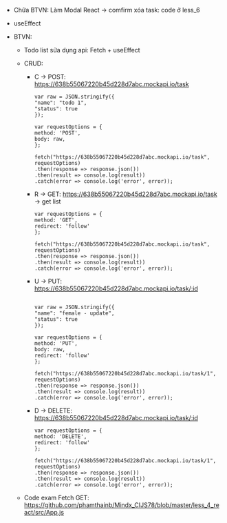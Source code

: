 - Chữa BTVN: Làm Modal React -> comfirm xóa task: code ở less_6
- useEffect

- BTVN: 
    - Todo list sửa dụng api: Fetch + useEffect
    - CRUD:
        - C -> POST: https://638b55067220b45d228d7abc.mockapi.io/task
            ```
            var raw = JSON.stringify({
            "name": "todo 1",
            "status": true
            });

            var requestOptions = {
            method: 'POST',
            body: raw,
            };

            fetch("https://638b55067220b45d228d7abc.mockapi.io/task", requestOptions)
            .then(response => response.json())
            .then(result => console.log(result))
            .catch(error => console.log('error', error));
            ```
        - R -> GET: https://638b55067220b45d228d7abc.mockapi.io/task -> get list
            ```
            var requestOptions = {
            method: 'GET',
            redirect: 'follow'
            };

            fetch("https://638b55067220b45d228d7abc.mockapi.io/task", requestOptions)
            .then(response => response.json())
            .then(result => console.log(result))
            .catch(error => console.log('error', error));
            ```
        - U -> PUT: https://638b55067220b45d228d7abc.mockapi.io/task/:id
            ```

            var raw = JSON.stringify({
            "name": "female - update",
            "status": true
            });

            var requestOptions = {
            method: 'PUT',
            body: raw,
            redirect: 'follow'
            };

            fetch("https://638b55067220b45d228d7abc.mockapi.io/task/1", requestOptions)
            .then(response => response.json())
            .then(result => console.log(result))
            .catch(error => console.log('error', error));
            ```
        - D -> DELETE: https://638b55067220b45d228d7abc.mockapi.io/task/:id
            ```
            var requestOptions = {
            method: 'DELETE',
            redirect: 'follow'
            };

            fetch("https://638b55067220b45d228d7abc.mockapi.io/task/1", requestOptions)
            .then(response => response.json())
            .then(result => console.log(result))
            .catch(error => console.log('error', error));
            ```

    - Code exam Fetch GET: https://github.com/phamthainb/Mindx_CIJS78/blob/master/less_4_react/src/App.js
